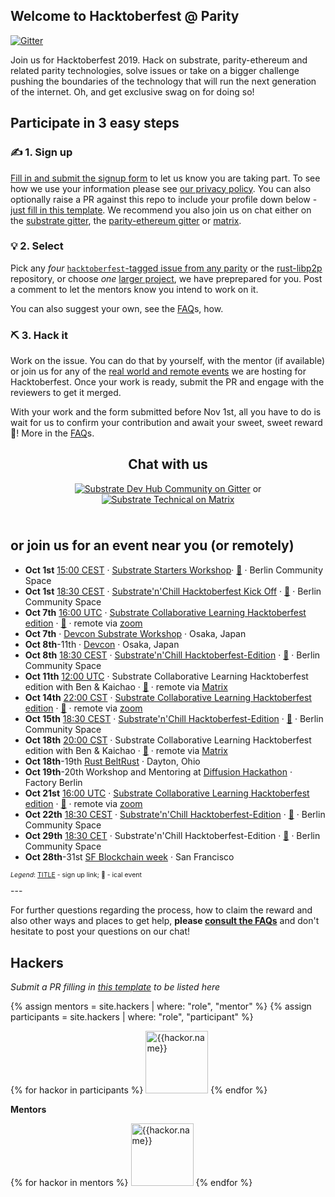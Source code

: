 ## Welcome to Hacktoberfest @ Parity

[![Gitter](https://img.shields.io/gitter/room/substrate-developer-hub/community)](https://gitter.im/substrate-developer-hub/community)

Join us for Hacktoberfest 2019. Hack on substrate, parity-ethereum and related parity technologies, solve issues or take on a bigger challenge pushing the boundaries of the technology that will run the next generation of the internet. Oh, and get exclusive swag on for doing so!

## Participate in 3 easy steps

### ✍️ 1. Sign up
[Fill in and submit the signup form](https://docs.google.com/forms/d/e/1FAIpQLSfQFLveEHTF5MECDNT2eP74SM3aSG_jxfufjyXQohKcc0sUyw/viewform) to let us know you are taking part. To see how we use your information please see [our privacy policy](https://www.parity.io/privacy/). You can also optionally raise a PR against this repo to include your profile down below - [just fill in this template](https://github.com/substrate-developer-hub/hacktoberfest/blob/master/_hackers/_template.md). We recommend you also join us on chat either on the [substrate gitter](https://gitter.im/substrate-developer-hub/community), the [parity-ethereum gitter](https://gitter.im/paritytech/parity) or [matrix](https://matrix.to/#/room/#substrate-technical:matrix.org).

### 💡 2. Select

Pick any _four_ [`hacktoberfest`-tagged issue from any parity](https://github.com/search?q=user%3Aparitytech+label%3Ahacktoberfest+state%3Aopen&type=Issues) or the [rust-libp2p](https://github.com/libp2p/rust-libp2p/issues?utf8=%E2%9C%93&q=is%3Aissue+is%3Aopen+label%3Ahacktoberfest) repository, or choose _one_ [larger project](https://github.com/substrate-developer-hub/hacktoberfest/issues), we have preprepared for you. Post a comment to let the mentors know you intend to work on it.

You can also suggest your own, see the [FAQ](faq/#reward)s, how.

### ⛏️ 3. Hack it
Work on the issue. You can do that by yourself, with the mentor (if available) or join us for any of the [real world and remote events](#events) we are hosting for Hacktoberfest. Once your work is ready, submit the PR and engage with the reviewers to get it merged.

With your work and the form submitted before Nov 1st, all you have to do is wait for us to confirm your contribution and await your sweet, sweet reward 🎉! More in the [FAQ](faq/#reward)s.


<div markdown="1" style="text-align: center; margin-top:15px">

## Chat with us

[![Substrate Dev Hub Community on Gitter](assets/gitter-button.png)](https://gitter.im/substrate-developer-hub/community) or [![Substrate Technical on Matrix](assets/matrix-button.png)](https://matrix.to/#/room/#substrate-technical:matrix.org)

</div>

<span id="events" style="display:block; padding-top: 10px"></span>
## or join us for an event near you (or remotely)

- **Oct 1st** [15:00 CEST](https://www.timeanddate.com/worldclock/fixedtime.html?msg=Substrate+Starters+Workshop&iso=20191001T1500&p1=37) · [Substrate Starters Workshop](https://www.meetup.com/parity/events/265091438/)· [📆](https://www.timeanddate.com/scripts/ics.php?type=utc&p1=37&iso=20191001T1500&msg=Substrate%20Starters%20Workshop)  · Berlin Community Space
- **Oct 1st** [18:30 CEST](https://www.timeanddate.com/worldclock/fixedtime.html?msg=Substrate'n'Chill+Hacktoberfest+Kick+Off&iso=20191001T1830&p1=37) · [Substrate'n'Chill Hacktoberfest Kick Off](https://www.meetup.com/parity/events/265091976/) · [📆](https://www.timeanddate.com/scripts/ics.php?type=utc&msg=Substrate'n'Chill+Hacktoberfest+Kick+Off&iso=20191001T1830&p1=37)  · Berlin Community Space
- **Oct 7th** [16:00 UTC](https://www.timeanddate.com/worldclock/fixedtime.html?msg=Substrate+Collaborative+Learning+Hacktoberfest+edition&iso=20191007T16&p1=%3A&ah=2) · [Substrate Collaborative Learning Hacktoberfest edition](https://www.eventbrite.com/e/substrate-collaborative-learning-hacktoberfest-edition-tickets-73957359453) · [📆](https://www.timeanddate.com/scripts/ics.php?type=utc&msg=Substrate+Collaborative+Learning+Hacktoberfest+edition&iso=20191007T16&p1=%3A&ah=2) · remote via [zoom](https://zoom.us/j/440029011)
- **Oct 7th** · [Devcon Substrate Workshop](https://www.eventbrite.com/e/parity-substrate-workshop-osaka-tickets-72246931517) · Osaka, Japan
- **Oct 8th**-11th · [Devcon](https://devcon.org/) · Osaka, Japan
- **Oct 8th** [18:30 CEST](https://www.timeanddate.com/worldclock/fixedtime.html?msg=Substrate'n'Chill+Hacktoberfest-Edition&iso=20191008T1830&p1=37) · [Substrate'n'Chill Hacktoberfest-Edition](https://www.meetup.com/parity/events/265115982/) · [📆](https://www.timeanddate.com/scripts/ics.php?type=utc&msg=Substrate'n'Chill+Hacktoberfest-Edition&iso=20191008T1830&p1=37) · Berlin Community Space
- **Oct 11th** [12:00 UTC](https://www.timeanddate.com/worldclock/fixedtime.html?msg=Substrate+Collaborative+Learning+Hacktoberfest+edition&iso=20191007T16&p1=%3A&ah=2) · Substrate Collaborative Learning Hacktoberfest edition with Ben & Kaichao · [📆](https://www.timeanddate.com/scripts/ics.php?type=utc&msg=Substrate+Collaborative+Learning+Hacktoberfest+edition&iso=20191011T20&p1=237&ah=2) · remote via [Matrix](https://matrix.to/#/!trdlqNGrCsZpYUZoXa:matrix.parity.io?via=matrix.parity.io&via=matrix.org)
- **Oct 14th** [22:00 CST](https://www.timeanddate.com/worldclock/fixedtime.html?msg=Substrate+Collaborative+Learning+Hacktoberfest+edition&iso=20191014T22&p1=237&ah=2) · [Substrate Collaborative Learning Hacktoberfest edition](https://www.eventbrite.com/e/substrate-collaborative-learning-hacktoberfest-edition-tickets-73961626215) · [📆](https://www.timeanddate.com/scripts/ics.php?type=utc&msg=Substrate+Collaborative+Learning+Hacktoberfest+edition&iso=20191014T22&p1=237&ah=2) · remote via [zoom](https://zoom.us/j/440029011)
- **Oct 15th** [18:30 CEST](https://www.timeanddate.com/worldclock/fixedtime.html?msg=Substrate'n'Chill+Hacktoberfest-Edition&iso=20191015T1830&p1=37) · [Substrate'n'Chill Hacktoberfest-Edition](https://www.meetup.com/parity/events/265116078/) · [📆](https://www.timeanddate.com/scripts/ics.php?type=utc&msg=Substrate'n'Chill+Hacktoberfest-Edition&iso=20191015T1830&p1=37) · Berlin Community Space
- **Oct 18th** [20:00 CST](https://www.timeanddate.com/worldclock/fixedtime.html?msg=Substrate+Collaborative+Learning+Hacktoberfest+edition&iso=20191018T20&p1=237&ah=2) · Substrate Collaborative Learning Hacktoberfest edition with Ben & Kaichao · [📆](https://www.timeanddate.com/scripts/ics.php?type=utc&msg=Substrate+Collaborative+Learning+Hacktoberfest+edition&iso=20191018T20&p1=237&ah=2) · remote via [Matrix](https://matrix.to/#/!trdlqNGrCsZpYUZoXa:matrix.parity.io?via=matrix.parity.io&via=matrix.org)
- **Oct 18th**-19th [Rust BeltRust](https://www.rust-belt-rust.com/) · Dayton, Ohio
- **Oct 19th**-20th Workshop and Mentoring at [Diffusion Hackathon](https://diffusion.events/) · Factory Berlin
- **Oct 21st** [16:00 UTC](https://www.timeanddate.com/worldclock/fixedtime.html?msg=Substrate+Collaborative+Learning+Hacktoberfest+edition&iso=20191021T16&p1=%3A&ah=2) · [Substrate Collaborative Learning Hacktoberfest edition](https://www.eventbrite.com/e/substrate-collaborative-learning-hacktoberfest-edition-tickets-73961838851) · [📆](https://www.timeanddate.com/scripts/ics.php?type=utc&msg=Substrate+Collaborative+Learning+Hacktoberfest+edition&iso=20191021T16&p1=%3A&ah=2) · remote via [zoom](https://zoom.us/j/440029011)
- **Oct 22th** [18:30 CEST](https://www.timeanddate.com/worldclock/fixedtime.html?msg=Substrate'n'Chill+Hacktoberfest-Edition&iso=20191022T1830&p1=37) · [Substrate'n'Chill Hacktoberfest-Edition](https://www.meetup.com/parity/events/265116095/) · [📆](https://www.timeanddate.com/scripts/ics.php?type=utc&msg=Substrate'n'Chill+Hacktoberfest-Edition&iso=20191022T1830&p1=37)  · Berlin Community Space
- **Oct 29th** [18:30 CET](https://www.timeanddate.com/worldclock/fixedtime.html?msg=Substrate'n'Chill+Hacktoberfest-Edition&iso=20191029T1830&p1=37) · Substrate'n'Chill Hacktoberfest-Edition · [📆](https://www.timeanddate.com/scripts/ics.php?type=utc&msg=Substrate'n'Chill+Hacktoberfest-Edition&iso=20191029T1830&p1=37) · Berlin Community Space
- **Oct 28th**-31st [SF Blockchain week](https://sfblockchainweek.io/) · San Francisco


<p style="font-size:0.75em"><em>Legend</em>: <a href="#">TITLE</a> - sign up link; 📆 - ical event</p>
---


For further questions regarding the process, how to claim the reward and also other ways and places to get help, **please [consult the FAQs](faq/)** and don't hesitate to post your questions on our chat!

## Hackers
_Submit a PR filling in [this template](https://github.com/substrate-developer-hub/hacktoberfest/blob/master/_hackers/_template.md) to be listed here_

{% assign mentors = site.hackers | where: "role", "mentor"  %}
{% assign participants = site.hackers | where: "role", "participant"  %}


<style>
ul.unstyled {
    list-style: none;
    padding: 0;
    margin: 0;
}

ul.unstyled li {
    display: inline-block;
}

ul.unstyled li img {
    width: 100px;
    display: inline-block;
}

</style>

<ul class="unstyled">
{% for hackor in participants  %}
    <li>
        <a href="https://github.com/{{hackor.github}}" title="{{hackor.name}}"><img src="https://github.com/{{hackor.github}}.png" alt="{{hackor.name}}"/>
        </a>
    </li>
{% endfor %}
</ul>

**Mentors**
<ul class="unstyled">
{% for hackor in mentors  %}
    <li>
      <a href=".{{ hackor.url }}" title="{{hackor.name}}"><img src="https://github.com/{{hackor.github}}.png" alt="{{hackor.name}}"/></a>
    </li>
{% endfor %}
</ul>

